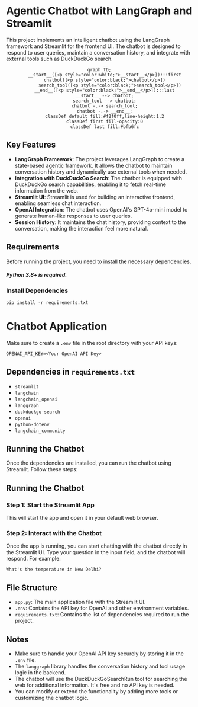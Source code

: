 # Agentic Chatbot with LangGraph and Streamlit

This project implements an intelligent chatbot using the LangGraph framework and Streamlit for the frontend UI. The chatbot is designed to respond to user queries, maintain a conversation history, and integrate with external tools such as DuckDuckGo search.

<div align="center">

```mermaid
graph TD;
    __start__([<p style="color:white;">__start__</p>]):::first
    chatbot([<p style="color:black;">chatbot</p>])
        search_tool([<p style="color:black;">search_tool</p>])
    __end__([<p style="color:black;">__end__</p>]):::last
    __start__ --> chatbot;
    search_tool --> chatbot;
    chatbot -.-> search_tool;
    chatbot -.-> __end__;
    classDef default fill:#f2f0ff,line-height:1.2
    classDef first fill-opacity:0
    classDef last fill:#bfb6fc
```

</div>

## Key Features

- **LangGraph Framework**: The project leverages LangGraph to create a state-based agentic framework. It allows the chatbot to maintain conversation history and dynamically use external tools when needed.
- **Integration with DuckDuckGo Search**: The chatbot is equipped with DuckDuckGo search capabilities, enabling it to fetch real-time information from the web.
- **Streamlit UI**: Streamlit is used for building an interactive frontend, enabling seamless chat interaction.
- **OpenAI Integration**: The chatbot uses OpenAI's GPT-4o-mini model to generate human-like responses to user queries.
- **Session History**: It maintains the chat history, providing context to the conversation, making the interaction feel more natural.

## Requirements

Before running the project, you need to install the necessary dependencies.

##### Python 3.8+ is required.

### Install Dependencies

```python
pip install -r requirements.txt
```

# Chatbot Application

Make sure to create a `.env` file in the root directory with your API keys:

```
OPENAI_API_KEY=<Your OpenAI API Key>
```

## Dependencies in `requirements.txt`
- `streamlit`
- `langchain`
- `langchain_openai`
- `langgraph`
- `duckduckgo-search`
- `openai`
- `python-dotenv`
- `langchain_community`

## Running the Chatbot

Once the dependencies are installed, you can run the chatbot using Streamlit. Follow these steps:

## Running the Chatbot

### Step 1: Start the Streamlit App
This will start the app and open it in your default web browser.

### Step 2: Interact with the Chatbot
Once the app is running, you can start chatting with the chatbot directly in the Streamlit UI. Type your question in the input field, and the chatbot will respond.
For example:
```
What's the temperature in New Delhi?
```

## File Structure

- `app.py`: The main application file with the Streamlit UI.
- `.env`: Contains the API key for OpenAI and other environment variables.
- `requirements.txt`: Contains the list of dependencies required to run the project.

## Notes
- Make sure to handle your OpenAI API key securely by storing it in the `.env` file.
- The `langgraph` library handles the conversation history and tool usage logic in the backend.
- The chatbot will use the DuckDuckGoSearchRun tool for searching the web for additional information. It's free and no API key is needed.
- You can modify or extend the functionality by adding more tools or customizing the chatbot logic.

